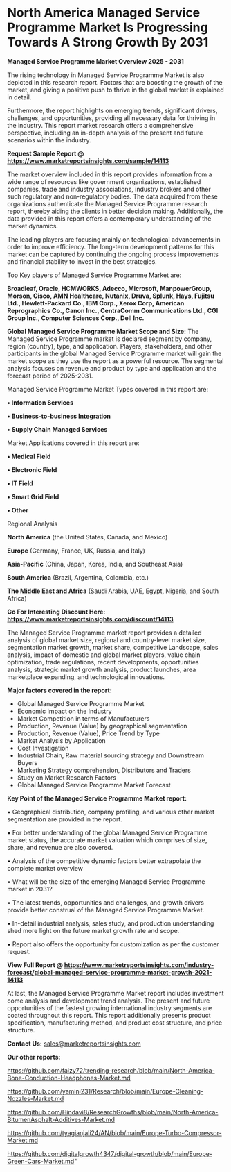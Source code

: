  # North America Managed Service Programme Market Is Progressing Towards A Strong Growth By 2031

<Strong> Managed Service Programme Market Overview 2025 - 2031</strong>

The rising technology in Managed Service Programme Market is also depicted in this research report. Factors that are boosting the growth of the market, and giving a positive push to thrive in the global market is explained in detail.

Furthermore, the report highlights on emerging trends, significant drivers, challenges, and opportunities, providing all necessary data for thriving in the industry. This report market research offers a comprehensive perspective, including an in-depth analysis of the present and future scenarios within the industry.

<strong>Request Sample Report @ <a href=https://www.marketreportsinsights.com/sample/14113>https://www.marketreportsinsights.com/sample/14113</a></strong>

The market overview included in this report provides information from a wide range of resources like government organizations, established companies, trade and industry associations, industry brokers and other such regulatory and non-regulatory bodies. The data acquired from these organizations authenticate the Managed Service Programme research report, thereby aiding the clients in better decision making. Additionally, the data provided in this report offers a contemporary understanding of the market dynamics.

The leading players are focusing mainly on technological advancements in order to improve efficiency. The long-term development patterns for this market can be captured by continuing the ongoing process improvements and financial stability to invest in the best strategies.

Top Key players of Managed Service Programme Market are:

<strong>Broadleaf, Oracle, HCMWORKS, Adecco, Microsoft, ManpowerGroup, Morson, Cisco, AMN Healthcare, Nutanix, Druva, Splunk, Hays, Fujitsu Ltd., Hewlett-Packard Co., IBM Corp., Xerox Corp, American Reprographics Co., Canon Inc., CentraComm Communications Ltd., CGI Group Inc., Computer Sciences Corp., Dell Inc.</strong>

<strong><b>Global Managed Service Programme Market Scope and Size:</b></strong>
The Managed Service Programme market is declared segment by company, region (country), type, and application. Players, stakeholders, and other participants in the global Managed Service Programme market will gain the market scope as they use the report as a powerful resource. The segmental analysis focuses on revenue and product by type and application and the forecast period of 2025-2031.

Managed Service Programme Market Types covered in this report are:

<strong>• Information Services

• Business-to-business Integration

• Supply Chain Managed Services</strong>

Market Applications covered in this report are:

<strong>• Medical Field

• Electronic Field

• IT Field

• Smart Grid Field

• Other</strong> 

Regional Analysis

<strong>North America</strong> (the United States, Canada, and Mexico)

<strong>Europe</strong> (Germany, France, UK, Russia, and Italy)

<strong>Asia-Pacific</strong> (China, Japan, Korea, India, and Southeast Asia)

<strong>South America</strong> (Brazil, Argentina, Colombia, etc.)

<strong>The Middle East and Africa</strong> (Saudi Arabia, UAE, Egypt, Nigeria, and South Africa)

<strong>Go For Interesting Discount Here: <a href=https://www.marketreportsinsights.com/discount/14113>https://www.marketreportsinsights.com/discount/14113</a></strong>

The Managed Service Programme market report provides a detailed analysis of global market size, regional and country-level market size, segmentation market growth, market share, competitive Landscape, sales analysis, impact of domestic and global market players, value chain optimization, trade regulations, recent developments, opportunities analysis, strategic market growth analysis, product launches, area marketplace expanding, and technological innovations.

<strong><b>Major factors covered in the report:</b></strong>
<ul>
  <li>Global Managed Service Programme Market </li>
  <li>Economic Impact on the Industry</li>
  <li>Market Competition in terms of Manufacturers</li>
  <li>Production, Revenue (Value) by geographical segmentation</li>
  <li>Production, Revenue (Value), Price Trend by Type</li>
  <li>Market Analysis by Application</li>
  <li>Cost Investigation</li>
  <li>Industrial Chain, Raw material sourcing strategy and Downstream Buyers</li>
  <li>Marketing Strategy comprehension, Distributors and Traders</li>
  <li>Study on Market Research Factors</li>
  <li>Global Managed Service Programme Market Forecast</li>
</ul>

<strong><b>Key Point of the Managed Service Programme Market report:</b></strong>

• Geographical distribution, company profiling, and various other market segmentation are provided in the report.

• For better understanding of the global Managed Service Programme market status, the accurate market valuation which comprises of size, share, and revenue are also covered.

• Analysis of the competitive dynamic factors better extrapolate the complete market overview

• What will be the size of the emerging Managed Service Programme market in 2031?

• The latest trends, opportunities and challenges, and growth drivers provide better construal of the Managed Service Programme Market.

• In-detail industrial analysis, sales study, and production understanding shed more light on the future market growth rate and scope.

• Report also offers the opportunity for customization as per the customer request.

<strong><b>View Full Report @ <a href=https://www.marketreportsinsights.com/industry-forecast/global-managed-service-programme-market-growth-2021-14113>https://www.marketreportsinsights.com/industry-forecast/global-managed-service-programme-market-growth-2021-14113</a></b></strong>


At last, the Managed Service Programme Market report includes investment come analysis and development trend analysis. The present and future opportunities of the fastest growing international industry segments are coated throughout this report. This report additionally presents product specification, manufacturing method, and product cost structure, and price structure.

<strong>Contact Us:</strong>
sales@marketreportsinsights.com

<strong>Our other reports:</strong>

<a href=https://github.com/faizy72/trending-research/blob/main/North-America-Bone-Conduction-Headphones-Market.md>https://github.com/faizy72/trending-research/blob/main/North-America-Bone-Conduction-Headphones-Market.md</a>

<a href=https://github.com/yamini231/Research/blob/main/Europe-Cleaning-Nozzles-Market.md>https://github.com/yamini231/Research/blob/main/Europe-Cleaning-Nozzles-Market.md</a>

<a href=https://github.com/Hindavi8/ResearchGrowths/blob/main/North-America-BitumenAsphalt-Additives-Market.md>https://github.com/Hindavi8/ResearchGrowths/blob/main/North-America-BitumenAsphalt-Additives-Market.md</a>

<a href=https://github.com/tyagianjali24/AN/blob/main/Europe-Turbo-Compressor-Market.md>https://github.com/tyagianjali24/AN/blob/main/Europe-Turbo-Compressor-Market.md</a>

<a href=https://github.com/digitalgrowth4347/digital-growth/blob/main/Europe-Green-Cars-Market.md>https://github.com/digitalgrowth4347/digital-growth/blob/main/Europe-Green-Cars-Market.md</a>"
